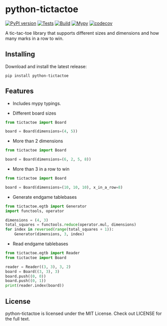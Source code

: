 # python-tictactoe
[![PyPI version](https://badge.fury.io/py/python-tictactoe.svg)](https://badge.fury.io/py/python-tictactoe)
[![Tests](https://github.com/AttackingOrDefending/python-tictactoe/actions/workflows/tests.yml/badge.svg)](https://github.com/AttackingOrDefending/python-tictactoe/actions/workflows/tests.yml)
[![Build](https://github.com/AttackingOrDefending/python-tictactoe/actions/workflows/build.yml/badge.svg)](https://github.com/AttackingOrDefending/python-tictactoe/actions/workflows/build.yml)
[![Mypy](https://github.com/AttackingOrDefending/python-tictactoe/actions/workflows/mypy.yml/badge.svg)](https://github.com/AttackingOrDefending/python-tictactoe/actions/workflows/mypy.yml)
[![codecov](https://codecov.io/gh/AttackingOrDefending/python-tictactoe/branch/main/graph/badge.svg?token=7N5LHRA3OC)](https://codecov.io/gh/AttackingOrDefending/python-tictactoe)

A tic-tac-toe library that supports different sizes and dimensions and how many marks in a row to win.

Installing
----------

Download and install the latest release:

    pip install python-tictactoe

## Features

* Includes mypy typings.

* Different board sizes
```python
from tictactoe import Board

board = Board(dimensions=(4, 5))
```
* More than 2 dimensions
```python
from tictactoe import Board

board = Board(dimensions=(6, 2, 5, 8))
```
* More than 3 in a row to win
```python
from tictactoe import Board

board = Board(dimensions=(10, 10, 10), x_in_a_row=8)
```
* Generate endgame tablebases
```python
from tictactoe.egtb import Generator
import functools, operator

dimensions = (4, 3)
total_squares = functools.reduce(operator.mul, dimensions)
for index in reversed(range(total_squares + 1)):
    Generator(dimensions, 3, index)
```
* Read endgame tablebases
```python
from tictactoe.egtb import Reader
from tictactoe import Board

reader = Reader((3, 3), 3, 2)
board = Board((3, 3), 3)
board.push((0, 0))
board.push((0, 1))
print(reader.index(board))
```

## License
python-tictactoe is licensed under the MIT License. Check out LICENSE for the full text.
